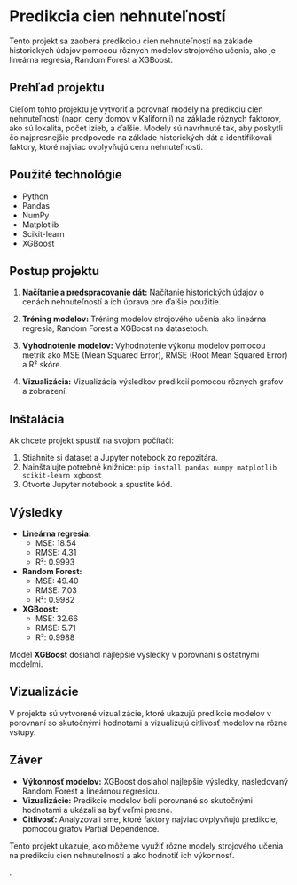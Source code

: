 

# **Predikcia cien nehnuteľností**

Tento projekt sa zaoberá predikciou cien nehnuteľností na základe historických údajov pomocou rôznych modelov strojového učenia, ako je lineárna regresia, Random Forest a XGBoost.

## **Prehľad projektu**

Cieľom tohto projektu je vytvoriť a porovnať modely na predikciu cien nehnuteľností (napr. ceny domov v Kalifornii) na základe rôznych faktorov, ako sú lokalita, počet izieb, a ďalšie. Modely sú navrhnuté tak, aby poskytli čo najpresnejšie predpovede na základe historických dát a identifikovali faktory, ktoré najviac ovplyvňujú cenu nehnuteľnosti.

## **Použité technológie**

- Python
- Pandas
- NumPy
- Matplotlib
- Scikit-learn
- XGBoost

## **Postup projektu**

1. **Načítanie a predspracovanie dát:**
   Načítanie historických údajov o cenách nehnuteľností a ich úprava pre ďalšie použitie.
   
2. **Tréning modelov:**
   Tréning modelov strojového učenia ako lineárna regresia, Random Forest a XGBoost na datasetoch.
   
3. **Vyhodnotenie modelov:**
   Vyhodnotenie výkonu modelov pomocou metrík ako MSE (Mean Squared Error), RMSE (Root Mean Squared Error) a R² skóre.
   
4. **Vizualizácia:**
   Vizualizácia výsledkov predikcií pomocou rôznych grafov a zobrazení.

## **Inštalácia**

Ak chcete projekt spustiť na svojom počítači:

1. Stiahnite si dataset a Jupyter notebook zo repozitára.
2. Nainštalujte potrebné knižnice:
   `pip install pandas numpy matplotlib scikit-learn xgboost`
3. Otvorte Jupyter notebook a spustite kód.

## **Výsledky**

- **Lineárna regresia:**
  - MSE: 18.54
  - RMSE: 4.31
  - R²: 0.9993
- **Random Forest:**
  - MSE: 49.40
  - RMSE: 7.03
  - R²: 0.9982
- **XGBoost:**
  - MSE: 32.66
  - RMSE: 5.71
  - R²: 0.9988

Model **XGBoost** dosiahol najlepšie výsledky v porovnaní s ostatnými modelmi.

## **Vizualizácie**

V projekte sú vytvorené vizualizácie, ktoré ukazujú predikcie modelov v porovnaní so skutočnými hodnotami a vizualizujú citlivosť modelov na rôzne vstupy.

## **Záver**

- **Výkonnosť modelov:** XGBoost dosiahol najlepšie výsledky, nasledovaný Random Forest a lineárnou regresiou.
- **Vizualizácie:** Predikcie modelov boli porovnané so skutočnými hodnotami a ukázali sa byť veľmi presné.
- **Citlivosť:** Analyzovali sme, ktoré faktory najviac ovplyvňujú predikcie, pomocou grafov Partial Dependence.

Tento projekt ukazuje, ako môžeme využiť rôzne modely strojového učenia na predikciu cien nehnuteľností a ako hodnotiť ich výkonnosť.











.
